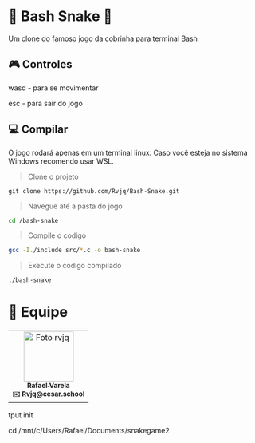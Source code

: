 # 🍎 Bash Snake 🐍

Um clone do famoso jogo da cobrinha para terminal Bash

## 🎮 Controles

wasd - para se movimentar

esc - para sair do jogo

## 💻 Compilar

O jogo rodará apenas em um terminal linux. Caso você esteja no sistema Windows recomendo usar WSL.

>Clone o projeto

```git
git clone https://github.com/Rvjq/Bash-Snake.git
```

>Navegue até a pasta do jogo

```bash
cd /bash-snake
```
>Compile o codigo

```bash
gcc -I./include src/*.c -o bash-snake
```

>Execute o codigo compilado

```bash
./bash-snake
```

# 🧑 Equipe

<table>
  <tr>
    <td align="center">
      <a href="https://github.com/Rvjq">
        <img src="https://avatars.githubusercontent.com/Rvjq" width="100px;" alt="Foto rvjq"/>
        <br>
        <sub><b>Rafael Varela</b></sub>
      </a>
      <br>
      <sub><b>✉️ Rvjq@cesar.school</b></sub>
    </td>
  </tr>
</table>

tput init

cd /mnt/c/Users/Rafael/Documents/snakegame2

